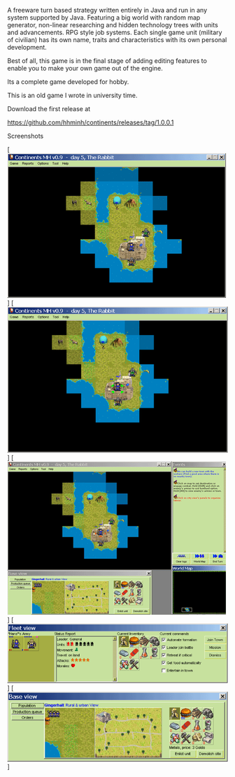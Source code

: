 A freeware turn based strategy written entirely in Java and run in any system supported by Java. Featuring a big world with random map generator, non-linear researching and hidden technology trees with units and advancements. RPG style job systems. Each single game unit (military of civilian) has its own name, traits and characteristics with its own personal development.

Best of all, this game is in the final stage of adding editing features to enable you to make your own game out of the engine.

Its a complete game developed for hobby.

This is an old game I wrote in university time.

Download the first release at

https://github.com/hhminh/continents/releases/tag/1.0.0.1

Screenshots

[![Screenshot 1](/documents/screenshots/screenshot01.gif?raw=true "Screenshot 1")]
[![Screenshot 2](/documents/screenshots/screenshot001.gif?raw=true "Screenshot 2")]
[![Screenshot 3](/documents/screenshots/screenshot02.gif?raw=true "Screenshot 3")]
[![Screenshot 4](/documents/screenshots/screenshot002.gif?raw=true "Screenshot 4")]
[![Screenshot 5](/documents/screenshots/screenshot003.gif?raw=true "Screenshot 5")]